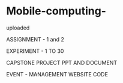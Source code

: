# Mobile-computing-

 uploaded 
 
 ASSIGNMENT - 1 and 2
 
 EXPERIMENT - 1 TO 30
 
 CAPSTONE PROJECT PPT AND DOCUMENT 
 
 EVENT - MANAGEMENT WEBSITE CODE 
